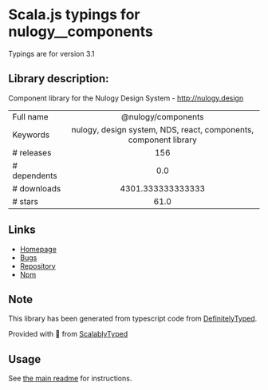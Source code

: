 
# Scala.js typings for nulogy__components

Typings are for version 3.1

## Library description:
Component library for the Nulogy Design System - http://nulogy.design

|                    |                 |
| ------------------ | :-------------: |
| Full name          | @nulogy/components |
| Keywords           | nulogy, design system, NDS, react, components, component library |
| # releases         | 156 |
| # dependents       | 0.0 |
| # downloads        | 4301.333333333333 |
| # stars            | 61.0 |

## Links
- [Homepage](http://nulogy.design)
- [Bugs](https://github.com/nulogy/design-system/issues)
- [Repository](https://github.com/nulogy/design-system)
- [Npm](https://www.npmjs.com/package/%40nulogy%2Fcomponents)
    


## Note
This library has been generated from typescript code from [DefinitelyTyped](https://definitelytyped.org).

Provided with :purple_heart: from [ScalablyTyped](https://github.com/oyvindberg/ScalablyTyped)

## Usage
See [the main readme](../../readme.md) for instructions.



